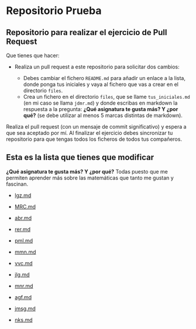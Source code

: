 # Repositorio Prueba

## Repositorio para realizar el ejercicio de Pull Request

Que tienes que hacer:

* Realiza un pull request a este repositorio para solicitar dos cambios:

    * Debes cambiar el fichero `README.md` para añadir un enlace a la lista, donde ponga tus iniciales y vaya al fichero que vas a crear en el directorio `files`.
    * Crea un  fichero en el directorio `files`, que se llame `tus_iniciales.md` (en mi caso se llama `jdmr.md`) y donde escribas en markdown la respuesta a la pregunta: **¿Qué asignatura te gusta más? Y ¿por qué?** (se debe utilizar al menos 5 marcas distintas de markdown).

Realiza el pull request (con un mensaje de commit significativo) y espera a que sea aceptado por mí. Al finalizar el ejercicio debes sincronizar tu repositorio para que tengas todos los ficheros de todos tus compañeros.

## Esta es la lista que tienes que modificar

**¿Qué asignatura te gusta más? Y ¿por qué?** Todas puesto que me permiten aprender más sobre las matemáticas que tanto me gustan y fascinan.

- [lgz.md](files/lgz.md)
- [MRC.md](files/MRC.md)

- [abr.md](files/abr.md)

- [rer.md](files/rer.md)

- [pml.md](files/pml.md)

- [mmn.md](files/mmn.md) 

- [vvc.md](files/vvc.md)

- [jlg.md](files/jlg.md)

- [mnr.md](files/mnr.md)

- [agf.md](files/agf.md) 

- [jmsg.md](files/jmsg.md)

- [nks.md](files/nks.md)
